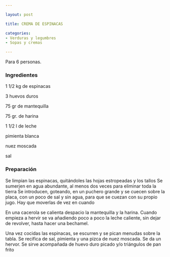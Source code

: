 ```yaml
---

layout: post

title: CREMA DE ESPINACAS

categories:
- Verduras y legumbres
- Sopas y cremas

---
```


Para 6 personas.

<h3>Ingredientes</h3>

1 1/2 kg de espinacas

3 huevos duros

75 gr de mantequilla

75 gr. de harina

1 1/2 l de leche

pimienta blanca

nuez moscada

sal

<h3>Preparación</h3>

Se limpian las espinacas, quitándoles las hojas estropeadas y los tallos Se sumerjen en agua abundante, al menos dos veces para eliminar toda la tierra Se introducen, goteando, en un puchero grande y se cuecen sobre la placa, con un poco de sal y sin agua, para que se cuezan con su propio jugo. Hay que moverlas de vez en cuando

En una cacerola se calienta despacio la mantequilla y la harina. Cuando empieza a hervir se va añadiendo poco a poco la leche caliente, sin dejar de revolver, hasta hacer una bechamel.

Una vez cocidas las espinacas, se escurren y se pican menudas sobre la tabla. Se recifica de sal, pimienta y una pizca de nuez moscada. Se da un hervor. Se sirve acompañada de huevo duro picado y/o triángulos de pan frito